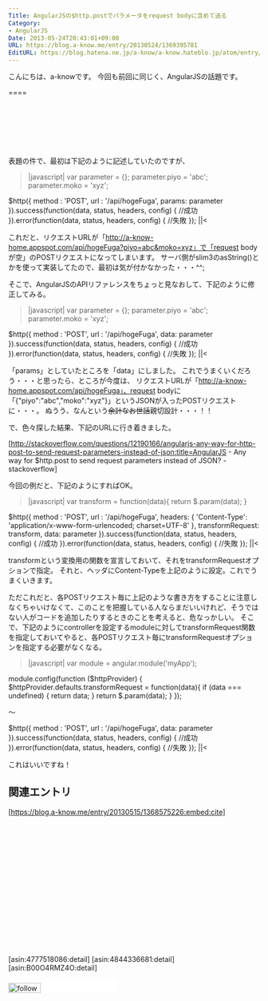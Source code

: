```yaml
---
Title: AngularJSの$http.postでパラメータをrequest bodyに含めて送る
Category:
- AngularJS
Date: 2013-05-24T20:43:01+09:00
URL: https://blog.a-know.me/entry/20130524/1369395781
EditURL: https://blog.hatena.ne.jp/a-know/a-know.hateblo.jp/atom/entry/12921228815727979260
---
```


こんにちは、a-knowです。
今回も前回に同じく、AngularJSの話題です。

====

<script async src="//pagead2.googlesyndication.com/pagead/js/adsbygoogle.js"></script>
<!-- article-top -->
<ins class="adsbygoogle"
     style="display:inline-block;width:728px;height:90px"
     data-ad-client="ca-pub-3463034538369189"
     data-ad-slot="8367620130"></ins>
<script>
(adsbygoogle = window.adsbygoogle || []).push({});
</script>


表題の件で、最初は下記のように記述していたのですが、


>|javascript|
var parameter = {};
parameter.piyo = 'abc';
parameter.moko = 'xyz';

$http({
	method : 'POST',
	url : '/api/hogeFuga',
	params: parameter
}).success(function(data, status, headers, config) {
	//成功
}).error(function(data, status, headers, config) {
	//失敗
});
||<


これだと、リクエストURLが「http://a-know-home.appspot.com/api/hogeFuga?piyo=abc&moko=xyz」で「request bodyが空」のPOSTリクエストになってしまいます。
サーバ側がslim3のasString()とかを使って実装してたので、最初は気が付かなかった・・・^^;


そこで、AngularJSのAPIリファレンスをちょっと見なおして、下記のように修正してみる。


>|javascript|
var parameter = {};
parameter.piyo = 'abc';
parameter.moko = 'xyz';

$http({
	method : 'POST',
	url : '/api/hogeFuga',
	data: parameter
}).success(function(data, status, headers, config) {
	//成功
}).error(function(data, status, headers, config) {
	//失敗
});
||<


「params」としていたところを「data」にしました。
これでうまくいくだろう・・・と思ったら、ところが今度は、
リクエストURLが「http://a-know-home.appspot.com/api/hogeFuga」、request bodyに「{"piyo":"abc","moko":"xyz"}」というJSONが入ったPOSTリクエストに・・・。
ぬうう、なんという<del datetime="2013-05-24T20:43:01+09:00">余計なお世話</del>親切設計・・・！！


で、色々探した結果、下記のURLに行き着きました。


[http://stackoverflow.com/questions/12190166/angularjs-any-way-for-http-post-to-send-request-parameters-instead-of-json:title=AngularJS - Any way for $http.post to send request parameters instead of JSON? - stackoverflow]


今回の例だと、下記のようにすればOK。


>|javascript|
var transform = function(data){
        return $.param(data);
}

$http({
	method : 'POST',
	url : '/api/hogeFuga',
	headers: { 'Content-Type': 'application/x-www-form-urlencoded; charset=UTF-8' },
	transformRequest: transform,
	data: parameter
}).success(function(data, status, headers, config) {
	//成功
}).error(function(data, status, headers, config) {
	//失敗
});
||<


transformという変換用の関数を宣言しておいて、それをtransformRequestオプションで指定。
それと、ヘッダにContent-Typeを上記のように設定。これでうまくいきます。


ただこれだと、各POSTリクエスト毎に上記のような書き方をすることに注意しなくちゃいけなくて、このことを把握している人ならまだいいけれど、そうではない人がコードを追加したりするときのことを考えると、危なっかしい。
そこで、下記のようにcontrollerを設定するmoduleに対してtransformRequest関数を指定しておいてやると、各POSTリクエスト毎にtransformRequestオプションを指定する必要がなくなる。


>|javascript|
var module = angular.module('myApp');

module.config(function ($httpProvider) {
    $httpProvider.defaults.transformRequest = function(data){
        if (data === undefined) {
            return data;
        }
        return $.param(data);
    }
});

〜

$http({
	method : 'POST',
	url : '/api/hogeFuga',
	data: parameter
}).success(function(data, status, headers, config) {
	//成功
}).error(function(data, status, headers, config) {
	//失敗
});
||<



これはいいですね！


## 関連エントリ

[https://blog.a-know.me/entry/20130515/1368575226:embed:cite]



<script async src="//pagead2.googlesyndication.com/pagead/js/adsbygoogle.js"></script>
<!-- article-bottom2 -->
<ins class="adsbygoogle"
     style="display:inline-block;width:300px;height:250px"
     data-ad-client="ca-pub-3463034538369189"
     data-ad-slot="5274552934"></ins>
<script>
(adsbygoogle = window.adsbygoogle || []).push({});
</script>


[asin:4777518086:detail]
[asin:4844336681:detail]
[asin:B00O4RMZ4O:detail]

<div>
<a href='http://cloud.feedly.com/#subscription%2Ffeed%2Fhttp%3A%2F%2Fblog.a-know.me%2Ffeed'  target='blank'><img id='feedlyFollow' src='//s3.feedly.com/img/follows/feedly-follow-rectangle-volume-small_2x.png' alt='follow us in feedly' width='65' height='20'></a>

<iframe src="//blog.hatena.ne.jp/a-know/a-know.hateblo.jp/subscribe/iframe" allowtransparency="true" frameborder="0" scrolling="no" width="150" height="28"></iframe>
</div>
